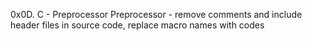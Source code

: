 0x0D. C - Preprocessor
Preprocessor - remove comments and include header files in source code, replace macro names with codes
